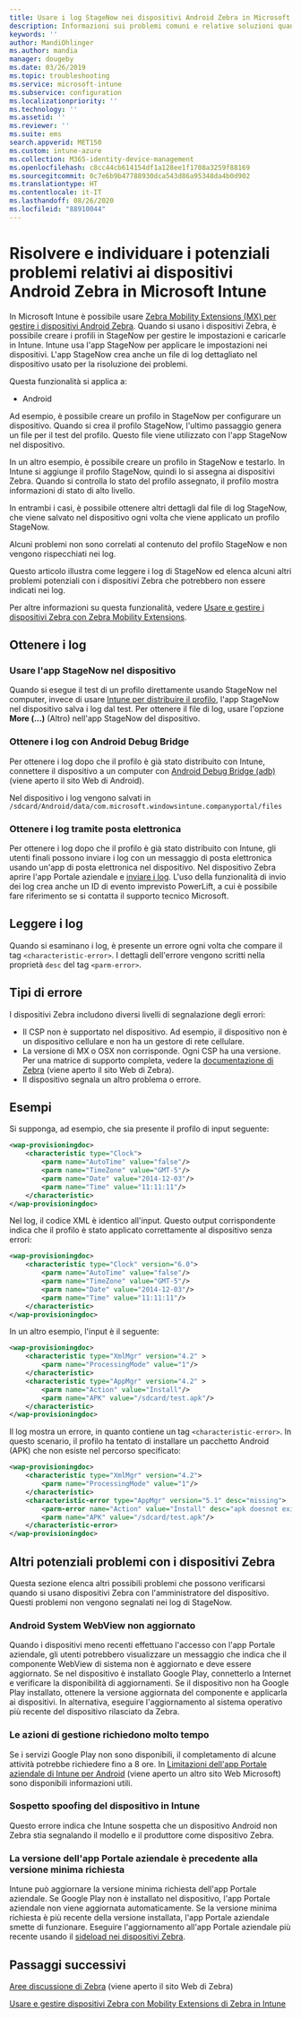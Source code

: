 ```yaml
---
title: Usare i log StageNow nei dispositivi Android Zebra in Microsoft Intune - Azure | Microsoft Docs
description: Informazioni sui problemi comuni e relative soluzioni quando si usa StageNow nei dispositivi Android con Microsoft Intune. Viene anche illustrato come ottenere i log e sono riportati esempi di come leggere i log per informazioni su operazioni riuscite o errori.
keywords: ''
author: MandiOhlinger
ms.author: mandia
manager: dougeby
ms.date: 03/26/2019
ms.topic: troubleshooting
ms.service: microsoft-intune
ms.subservice: configuration
ms.localizationpriority: ''
ms.technology: ''
ms.assetid: ''
ms.reviewer: ''
ms.suite: ems
search.appverid: MET150
ms.custom: intune-azure
ms.collection: M365-identity-device-management
ms.openlocfilehash: c8cc44cb614154df1a128ee1f1708a3259f88169
ms.sourcegitcommit: 0c7e6b9b47788930dca543d86a95348da4b0d902
ms.translationtype: HT
ms.contentlocale: it-IT
ms.lasthandoff: 08/26/2020
ms.locfileid: "88910044"
---
```

# <a name="troubleshoot-and-see-potential-issues-on-android-zebra-devices-in-microsoft-intune"></a>Risolvere e individuare i potenziali problemi relativi ai dispositivi Android Zebra in Microsoft Intune



In Microsoft Intune è possibile usare [Zebra Mobility Extensions (MX) per gestire i dispositivi Android Zebra](android-zebra-mx-overview.md). Quando si usano i dispositivi Zebra, è possibile creare i profili in StageNow per gestire le impostazioni e caricarle in Intune. Intune usa l'app StageNow per applicare le impostazioni nei dispositivi. L'app StageNow crea anche un file di log dettagliato nel dispositivo usato per la risoluzione dei problemi.

Questa funzionalità si applica a:

- Android

Ad esempio, è possibile creare un profilo in StageNow per configurare un dispositivo. Quando si crea il profilo StageNow, l'ultimo passaggio genera un file per il test del profilo. Questo file viene utilizzato con l'app StageNow nel dispositivo.

In un altro esempio, è possibile creare un profilo in StageNow e testarlo. In Intune si aggiunge il profilo StageNow, quindi lo si assegna ai dispositivi Zebra. Quando si controlla lo stato del profilo assegnato, il profilo mostra informazioni di stato di alto livello.

In entrambi i casi, è possibile ottenere altri dettagli dal file di log StageNow, che viene salvato nel dispositivo ogni volta che viene applicato un profilo StageNow.

Alcuni problemi non sono correlati al contenuto del profilo StageNow e non vengono rispecchiati nei log.

Questo articolo illustra come leggere i log di StageNow ed elenca alcuni altri problemi potenziali con i dispositivi Zebra che potrebbero non essere indicati nei log.

Per altre informazioni su questa funzionalità, vedere [Usare e gestire i dispositivi Zebra con Zebra Mobility Extensions](android-zebra-mx-overview.md).

## <a name="get-the-logs"></a>Ottenere i log

### <a name="use-the-stagenow-app-on-the-device"></a>Usare l'app StageNow nel dispositivo
Quando si esegue il test di un profilo direttamente usando StageNow nel computer, invece di usare [Intune per distribuire il profilo](android-zebra-mx-overview.md#step-4-create-a-device-management-profile-in-stagenow), l'app StageNow nel dispositivo salva i log dal test. Per ottenere il file di log, usare l'opzione **More (...)** (Altro) nell'app StageNow del dispositivo.

### <a name="get-logs-using-android-debug-bridge"></a>Ottenere i log con Android Debug Bridge
Per ottenere i log dopo che il profilo è già stato distribuito con Intune, connettere il dispositivo a un computer con [Android Debug Bridge (adb)](https://developer.android.com/studio/command-line/adb) (viene aperto il sito Web di Android).

Nel dispositivo i log vengono salvati in `/sdcard/Android/data/com.microsoft.windowsintune.companyportal/files`

### <a name="get-logs-from-email"></a>Ottenere i log tramite posta elettronica
Per ottenere i log dopo che il profilo è già stato distribuito con Intune, gli utenti finali possono inviare i log con un messaggio di posta elettronica usando un'app di posta elettronica nel dispositivo. Nel dispositivo Zebra aprire l'app Portale aziendale e [inviare i log](../user-help/send-logs-to-your-it-admin-by-email-android.md). L'uso della funzionalità di invio dei log crea anche un ID di evento imprevisto PowerLift, a cui è possibile fare riferimento se si contatta il supporto tecnico Microsoft.

## <a name="read-the-logs"></a>Leggere i log

Quando si esaminano i log, è presente un errore ogni volta che compare il tag `<characteristic-error>`. I dettagli dell'errore vengono scritti nella proprietà `desc` del tag `<parm-error>`.

## <a name="error-types"></a>Tipi di errore

I dispositivi Zebra includono diversi livelli di segnalazione degli errori:

- Il CSP non è supportato nel dispositivo. Ad esempio, il dispositivo non è un dispositivo cellulare e non ha un gestore di rete cellulare.
- La versione di MX o OSX non corrisponde. Ogni CSP ha una versione. Per una matrice di supporto completa, vedere la [documentazione di Zebra](http://techdocs.zebra.com/mx/) (viene aperto il sito Web di Zebra).
- Il dispositivo segnala un altro problema o errore.

## <a name="examples"></a>Esempi

Si supponga, ad esempio, che sia presente il profilo di input seguente:

```xml
<wap-provisioningdoc>
    <characteristic type="Clock">
        <parm name="AutoTime" value="false"/>
        <parm name="TimeZone" value="GMT-5"/>
        <parm name="Date" value="2014-12-03"/>
        <parm name="Time" value="11:11:11"/>
    </characteristic>
</wap-provisioningdoc>
```

Nel log, il codice XML è identico all'input. Questo output corrispondente indica che il profilo è stato applicato correttamente al dispositivo senza errori:

```xml
<wap-provisioningdoc>
    <characteristic type="Clock" version="6.0">
        <parm name="AutoTime" value="false"/>
        <parm name="TimeZone" value="GMT-5"/>
        <parm name="Date" value="2014-12-03"/>
        <parm name="Time" value="11:11:11"/>
    </characteristic>
</wap-provisioningdoc>
```

In un altro esempio, l'input è il seguente:

```xml
<wap-provisioningdoc>
    <characteristic type="XmlMgr" version="4.2" >
        <parm name="ProcessingMode" value="1"/>
    </characteristic>
    <characteristic type="AppMgr" version="4.2" >
        <parm name="Action" value="Install"/>
        <parm name="APK" value="/sdcard/test.apk"/>
    </characteristic>
</wap-provisioningdoc>
```

Il log mostra un errore, in quanto contiene un tag `<characteristic-error>`. In questo scenario, il profilo ha tentato di installare un pacchetto Android (APK) che non esiste nel percorso specificato:

```xml
<wap-provisioningdoc>
    <characteristic type="XmlMgr" version="4.2">
        <parm name="ProcessingMode" value="1"/>
    </characteristic>
    <characteristic-error type="AppMgr" version="5.1" desc="missing">
        <parm-error name="Action" value="Install" desc="apk doesnot exist in the path"/>
        <parm name="APK" value="/sdcard/test.apk"/>
    </characteristic-error>
</wap-provisioningdoc>
```

## <a name="other-potential-issues-with-zebra-devices"></a>Altri potenziali problemi con i dispositivi Zebra

Questa sezione elenca altri possibili problemi che possono verificarsi quando si usano dispositivi Zebra con l'amministratore del dispositivo. Questi problemi non vengono segnalati nei log di StageNow.

### <a name="android-system-webview-is-out-of-date"></a>Android System WebView non aggiornato

Quando i dispositivi meno recenti effettuano l'accesso con l'app Portale aziendale, gli utenti potrebbero visualizzare un messaggio che indica che il componente WebView di sistema non è aggiornato e deve essere aggiornato. Se nel dispositivo è installato Google Play, connetterlo a Internet e verificare la disponibilità di aggiornamenti. Se il dispositivo non ha Google Play installato, ottenere la versione aggiornata del componente e applicarla ai dispositivi. In alternativa, eseguire l'aggiornamento al sistema operativo più recente del dispositivo rilasciato da Zebra.

### <a name="management-actions-take-a-long-time"></a>Le azioni di gestione richiedono molto tempo

Se i servizi Google Play non sono disponibili, il completamento di alcune attività potrebbe richiedere fino a 8 ore. In [Limitazioni dell'app Portale aziendale di Intune per Android](https://support.microsoft.com/help/3211588/limitations-of-intune-company-portal-app-for-android-in-china) (viene aperto un altro sito Web Microsoft) sono disponibili informazioni utili.

### <a name="device-spoofing-suspected-shows-in-intune"></a>Sospetto spoofing del dispositivo in Intune

Questo errore indica che Intune sospetta che un dispositivo Android non Zebra stia segnalando il modello e il produttore come dispositivo Zebra.

### <a name="company-portal-app-is-older-than-minimum-required-version"></a>La versione dell'app Portale aziendale è precedente alla versione minima richiesta

Intune può aggiornare la versione minima richiesta dell'app Portale aziendale. Se Google Play non è installato nel dispositivo, l'app Portale aziendale non viene aggiornata automaticamente. Se la versione minima richiesta è più recente della versione installata, l'app Portale aziendale smette di funzionare. Eseguire l'aggiornamento all'app Portale aziendale più recente usando il [sideload nei dispositivi Zebra](android-zebra-mx-overview.md#sideload-the-company-portal-app).

## <a name="next-steps"></a>Passaggi successivi

[Aree discussione di Zebra](https://developer.zebra.com/community/home/discussions) (viene aperto il sito Web di Zebra)

[Usare e gestire dispositivi Zebra con Mobility Extensions di Zebra in Intune](android-zebra-mx-overview.md)